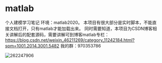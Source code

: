 # matlab
个人建模学习笔记
环境：matlab2020。
本项目有很大部分是实时脚本，不能直接文档打开，只有matlab才能加载出来。
同时需要知道，本项目为CSDN博客相关讲解后的配套源码，需要讲解可到博客matlab专栏：https://blog.csdn.net/weixin_46211269/category_11242184.html?spm=1001.2014.3001.5482
我的群：970353786

![262247906](https://user-images.githubusercontent.com/62045791/129531493-c487b752-4815-4b8d-8ea4-628c59dead28.png)
